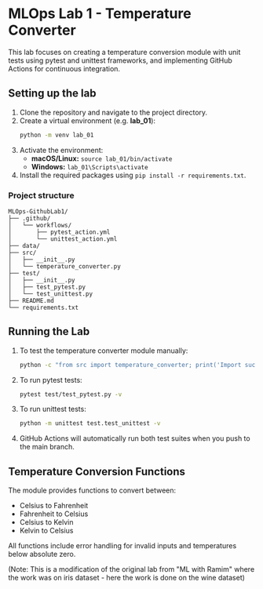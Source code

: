 # MLOps Lab 1 - Temperature Converter

This lab focuses on creating a temperature conversion module with unit tests using pytest and unittest frameworks, and implementing GitHub Actions for continuous integration.

## Setting up the lab
1. Clone the repository and navigate to the project directory.
2. Create a virtual environment (e.g. **lab_01**):
   ```bash
   python -m venv lab_01
   ```
3. Activate the environment:
   - **macOS/Linux:** `source lab_01/bin/activate`
   - **Windows:** `lab_01\Scripts\activate`
4. Install the required packages using `pip install -r requirements.txt`.

### Project structure
```
MLOps-GithubLab1/
├── .github/
│   └── workflows/
│       ├── pytest_action.yml
│       └── unittest_action.yml
├── data/
├── src/
│   ├── __init__.py
│   └── temperature_converter.py
├── test/
│   ├── __init__.py
│   ├── test_pytest.py
│   └── test_unittest.py
├── README.md
└── requirements.txt
```

## Running the Lab
1. To test the temperature converter module manually:
   ```bash
   python -c "from src import temperature_converter; print('Import successful!')"
   ```

2. To run pytest tests:
   ```bash
   pytest test/test_pytest.py -v
   ```

3. To run unittest tests:
   ```bash
   python -m unittest test.test_unittest -v
   ```

4. GitHub Actions will automatically run both test suites when you push to the main branch.

## Temperature Conversion Functions
The module provides functions to convert between:
- Celsius to Fahrenheit
- Fahrenheit to Celsius  
- Celsius to Kelvin
- Kelvin to Celsius

All functions include error handling for invalid inputs and temperatures below absolute zero.

(Note: This is a modification of the original lab from "ML with Ramim" where the work was on iris dataset - here the work is done on the wine dataset)
